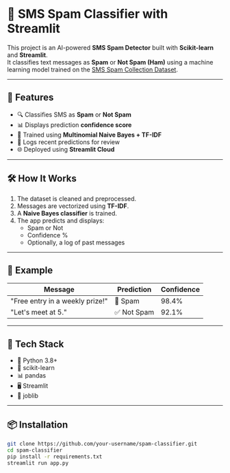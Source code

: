 # 📩 SMS Spam Classifier with Streamlit

This project is an AI-powered **SMS Spam Detector** built with **Scikit-learn** and **Streamlit**.  
It classifies text messages as **Spam** or **Not Spam (Ham)** using a machine learning model trained on the [SMS Spam Collection Dataset](https://www.kaggle.com/datasets/uciml/sms-spam-collection-dataset).

---

## 🚀 Features

- 🔍 Classifies SMS as **Spam** or **Not Spam**
- 📊 Displays prediction **confidence score**
- 🧠 Trained using **Multinomial Naive Bayes + TF-IDF**
- 📝 Logs recent predictions for review
- 🌐 Deployed using **Streamlit Cloud**

---

## 🛠 How It Works

1. The dataset is cleaned and preprocessed.
2. Messages are vectorized using **TF-IDF**.
3. A **Naive Bayes classifier** is trained.
4. The app predicts and displays:
   - Spam or Not
   - Confidence %
   - Optionally, a log of past messages

---

## 🧪 Example

| Message | Prediction | Confidence |
|--------|-------------|------------|
| "Free entry in a weekly prize!" | 🚨 Spam | 98.4% |
| "Let's meet at 5." | ✅ Not Spam | 92.1% |

---

## 🧰 Tech Stack

- 🐍 Python 3.8+
- 🧠 scikit-learn
- 📊 pandas
- 🖥️ Streamlit
- 💾 joblib

---

## 📦 Installation

```bash
git clone https://github.com/your-username/spam-classifier.git
cd spam-classifier
pip install -r requirements.txt
streamlit run app.py
